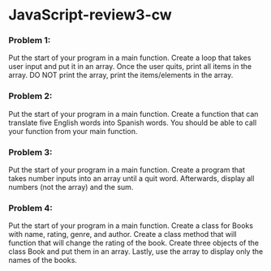 # JavaScript-review3-cw

### Problem 1:
Put the start of your program in a main function. Create a loop that takes user input and put it in an array. Once the user quits, print all items in the array. DO NOT print the array, print the items/elements in the array.

### Problem 2:
Put the start of your program in a main function. Create a function that can translate five English words into Spanish words. You should be able to call your function from your main function.

### Problem 3:
Put the start of your program in a main function. Create a program that takes number inputs into an array until a quit word. Afterwards, display all numbers (not the array) and the sum.

### Problem 4:
Put the start of your program in a main function. Create a class for Books with name, rating, genre, and author. Create a class method that will function that will change the rating of the book. Create three objects of the class Book and put them in an array. Lastly, use the array to display only the names of the books.


